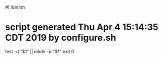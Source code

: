 #! /bin/sh
# script generated Thu Apr 4 15:14:35 CDT 2019 by configure.sh

test -d "$1" || mkdir -p "$1"
exit 0
